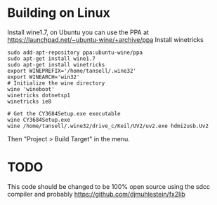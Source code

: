 
# Building on Linux

Install wine1.7, on Ubuntu you can use the PPA at https://launchpad.net/~ubuntu-wine/+archive/ppa
Install winetricks

```
sudo add-apt-repository ppa:ubuntu-wine/ppa
sudo apt-get install wine1.7
sudo apt-get install winetricks
export WINEPREFIX='/home/tansell/.wine32'
export WINEARCH='win32'
# Initialize the wine directory
wine 'wineboot'
winetricks dotnetsp1
winetricks ie8

# Get the CY3684Setup.exe executable
wine CY3684Setup.exe
wine /home/tansell/.wine32/drive_c/Keil/UV2/uv2.exe hdmi2usb.Uv2
```

Then "Project > Build Target" in the menu.

# TODO

This code should be changed to be 100% open source using the sdcc compiler and
probably https://github.com/djmuhlestein/fx2lib


